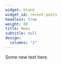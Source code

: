 ```yaml
---
widget: blank
widget_id: recent-posts
headless: true
weight: 80
title: News
subtitle: null
design:
  columns: "1"
---
```

Some new text here.